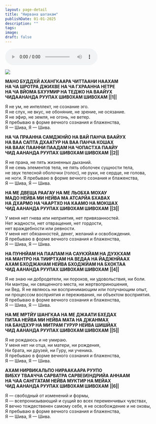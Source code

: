 ```yaml
---
layout: page-detail
title: "Нирвана шатакам"
publishDate: 01-01-2025
description: ""
tags:
image:
draft: false
---
```


<audio title=" - Нирвана шатакам.mp3" src="/upload/iblock/6b4/6b4ed44b196306010353fba293d7c5a4.mp3" controls=""></audio>

![](/upload/iblock/2e4/2e47edddc54744058234c5734b160021.jpg) 

**МАНО БУДДХЙ АХАНГКААРА ЧИТТААНИ НААХАМ**  
 **НА ЧА ШРОТРА ДЖИХВЕ НА ЧА ГХРААННА НЕТРЕ**  
 **НА ЧА ВЙОМА БХУУМИР НА ТЕДЖО НА ВААЙУХ**  
 **ЧИДААНАНДА РУУПАХ ШИВОХАМ ШИВОХАМ ||1||**  
  
 Я не ум, не интеллект, не сознание эго.  
 Я не слух, не вкус, не обоняние, не зрение, не осязание.  
 Я не эфир, не земля, не огонь, не ветер.  
 Я пребываю в форме вечного сознания и блаженства,  
 Я — Шива, Я — Шива.  
  
**НА ЧА ПРААННА САМДЖНЙО НА ВАЙ ПАНЧА ВААЙУХ**  
 **НА ВАА САПТА ДХААТУР НА ВАА ПАНЧА КОШАХ**  
 **НА ВААК ПААННИ ПААДАМ НА ЧОПАСТХА ПААЙУ**  
 **ЧИД ААНАНДА РУУПАХ ШИВОХАМ ШИВОХАМ** **||2||**  
  
 Я не прана, не пять жизненных дыханий.  
 Я не семь элементов тела, не пять оболочек сущности тела,  
 не звук телесной оболочки (голос), не руки, не сердце, не голова,  
 не ноги. Я пребываю в форме вечного сознания и блаженства,  
 Я — Шива, Я — Шива.  
  
**НА МЕ ДВЕЩА РААГАУ НА МЕ ЛЬОБХА МОХАУ**  
 **МАДО НЕЙВА МИ НЕЙВА МА АТСАРЙА БХАВАХ**  
 **НА ДХАРМО НА ЧААРТХО НА КААМО НА МОКШАХ**  
 **ЧИД ААНАНДА РУУПАХ ШИВОХАМ ШИВОХАМ** **||3||**  
  
 У меня нет гнева или неприятия, нет привязанностей.  
 Нет жадности, нет отвращения, нет гордости,  
 нет враждебности или ревности.  
 У меня нет обязанностей, денег, желаний и освобождения.  
 Я пребываю в форме вечного сознания и блаженства,  
 Я — Шива, Я — Шива.  
  
**НА ПУННЙАМ НА ПААПАМ НА САУКХЙАМ НА ДУХКХАМ**  
 **НА МАНТРО НА ТИИРТХАМ НА ВЕДАА НА ЙАДЖНЙААХ**  
 **АХАМ БХОДЖАНАМ НЕЙВА БХОДЖЙАМ НА БХОКТАА**  
 **ЧИД ААНАНДА РУУПАХ ШИВОХАМ ШИВОХАМ** **||4||**  
  
 Я не знаю ни добродетели, ни пороков, ни удовольствия, ни боли.  
 Ни мантры, ни священного места, ни жертвоприношения,  
 ни Вед. Я не являюсь ни воспринимающим или получающим опыт,  
 ни процессом восприятия и переживания, ни объектом восприятия.  
 Я пребываю в форме вечного сознания и блаженства,  
 Я — Шива, Я — Шива.  
  
**НА МЕ МРТЙУ ШАНГКАА НА МЕ ДЖААТИ БХЕДАХ**  
 **ПИТАА НЕЙВА МИ НЕЙВА МАТА НА ДЖАНМАХ**  
 **НА БАНДХУР НА МИТРАМ ГУРУР НЕЙВА ШИШЙАХ**  
 **ЧИД ААНАНДА РУУПАХ ШИВОХАМ ШИВОХАМ** **||5||**  
  
 Я не рождаюсь и не умираю.  
 У меня нет ни отца, ни матери, ни рождения,  
 Ни брата, ни друзей, ни Гуру, ни ученика.  
 Я пребываю в форме вечного сознания и блаженства,  
 Я — Шива, Я — Шива.  
  
**АХАМ НИРВИКАЛЬПО НИРААКААРА РУУПО**  
 **ВИБХУ ТВААЧЧА САРВАТРА САРВЕ(И)НДРИЙА АННААМ**  
 **НА ЧАА САНГГАТАМ НЕЙВА МУКТИР НА МЕЙАХ**  
 **ЧИД ААНАНДА РУУПАХ ШИВОХАМ ШИВОХАМ** **||6||**  
  
 Я — свободный от изменений и формы,  
 Я — всепронизывающий и сущий во всех переменчивых чувствах,  
 Я вечно тождественен самому себе, я не освобождение и не оковы,  
 Я пребываю в форме вечного сознания и блаженства,  
 Я — Шива, Я — Шива.
  
  
